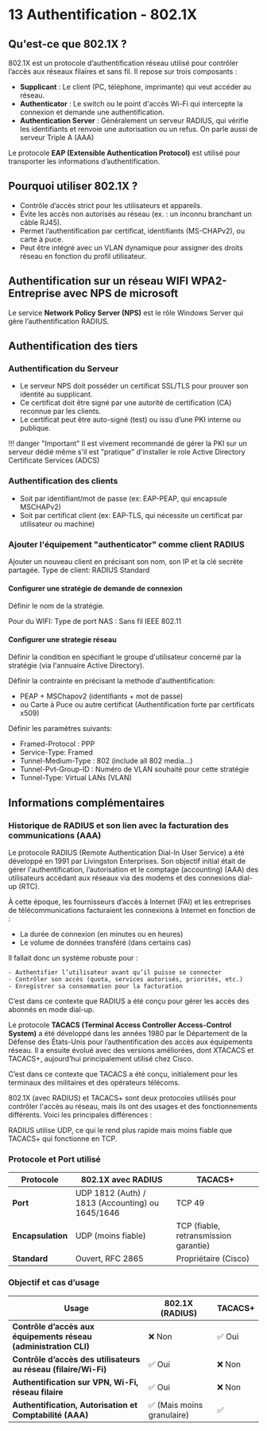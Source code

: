 # 13 Authentification - 802.1X

## Qu'est-ce que 802.1X ?

802.1X est un protocole d’authentification réseau utilisé pour contrôler l’accès aux réseaux filaires et sans fil. Il repose sur trois composants :

- **Supplicant** : Le client (PC, téléphone, imprimante) qui veut accéder au réseau.
- **Authenticator** : Le switch ou le point d'accès Wi-Fi qui intercepte la connexion et demande une authentification.
- **Authentication Server** : Généralement un serveur RADIUS, qui vérifie les identifiants et renvoie une autorisation ou un refus. On parle aussi de serveur Triple A (AAA)

Le protocole **EAP (Extensible Authentication Protocol)** est utilisé pour transporter les informations d’authentification.

## Pourquoi utiliser 802.1X ?

-  Contrôle d’accès strict pour les utilisateurs et appareils.
-  Évite les accès non autorisés au réseau (ex. : un inconnu branchant un câble RJ45).
-  Permet l’authentification par certificat, identifiants (MS-CHAPv2), ou carte à puce.
-  Peut être intégré avec un VLAN dynamique pour assigner des droits réseau en fonction du profil utilisateur.

## Authentification sur un réseau WIFI WPA2-Entreprise avec NPS de microsoft

Le service **Network Policy Server (NPS)** est le rôle Windows Server qui gère l’authentification RADIUS.

## Authentification des tiers

### Authentification du Serveur

- Le serveur NPS doit posséder un certificat SSL/TLS pour prouver son identité au supplicant.
- Ce certificat doit être signé par une autorité de certification (CA) reconnue par les clients.
- Le certificat peut être auto-signé (test) ou issu d’une PKI interne ou publique.

!!! danger "Important"
    Il est vivement recommandé de gérer la PKI sur un serveur dédié même s'il est "pratique" d'installer le role Active Directory Certificate Services (ADCS)

### Authentification des clients

- Soit par identifiant/mot de passe (ex: EAP-PEAP, qui encapsule MSCHAPv2)
- Soit par certificat client (ex: EAP-TLS, qui nécessite un certificat par utilisateur ou machine)

### Ajouter l'équipement "authenticator" comme client RADIUS

Ajouter un nouveau client en précisant son nom, son IP et la clé secrète partagée.
Type de client: RADIUS Standard

#### Configurer une stratégie de demande de connexion

Définir le nom de la stratégie.

Pour du WIFI:
    Type de port NAS : Sans fil IEEE 802.11

#### Configurer une strategie réseau

Définir la condition en spécifiant le groupe d'utilisateur concerné par la stratégie (via l'annuaire Active Directory).

Définir la contrainte en précisant la methode d'authentification:
- PEAP + MSChapov2 (identifiants + mot de passe)
- ou Carte à Puce ou autre certificat (Authentification forte par certificats x509)

Définir les paramètres suivants:

- Framed-Protocol : PPP
- Service-Type: Framed
- Tunnel-Medium-Type : 802 (include all 802 media...)
- Tunnel-Pvt-Group-ID : Numéro de VLAN souhaité pour cette stratégie
- Tunnel-Type: Virtual LANs (VLAN)

## Informations complémentaires

### Historique de RADIUS et son lien avec la facturation des communications (AAA)

Le protocole RADIUS (Remote Authentication Dial-In User Service) a été développé en 1991 par Livingston Enterprises. Son objectif initial était de gérer l'authentification, l’autorisation et le comptage (accounting) (AAA) des utilisateurs accédant aux réseaux via des modems et des connexions dial-up (RTC).

À cette époque, les fournisseurs d’accès à Internet (FAI) et les entreprises de télécommunications facturaient les connexions à Internet en fonction de :
- La durée de connexion (en minutes ou en heures)
- Le volume de données transféré (dans certains cas)

Il fallait donc un système robuste pour :

    - Authentifier l’utilisateur avant qu’il puisse se connecter
    - Contrôler son accès (quota, services autorisés, priorités, etc.)
    - Enregistrer sa consommation pour la facturation

C’est dans ce contexte que RADIUS a été conçu pour gérer les accès des abonnés en mode dial-up.

Le protocole **TACACS (Terminal Access Controller Access-Control System)** a été développé dans les années 1980 par le Département de la Défense des États-Unis pour l’authentification des accès aux équipements réseau. Il a ensuite évolué avec des versions améliorées, dont XTACACS et TACACS+, aujourd’hui principalement utilisé chez Cisco.

C’est dans ce contexte que TACACS a été conçu, initialement pour les terminaux des militaires et des opérateurs télécoms.

802.1X (avec RADIUS) et TACACS+ sont deux protocoles utilisés pour contrôler l'accès au réseau, mais ils ont des usages et des fonctionnements différents. Voici les principales différences :

 RADIUS utilise UDP, ce qui le rend plus rapide mais moins fiable que TACACS+ qui fonctionne en TCP.


 ### Protocole et Port utilisé
| Protocole  | 802.1X avec RADIUS | TACACS+ |
|------------|-------------------|---------|
| **Port** | UDP 1812 (Auth) / 1813 (Accounting) ou 1645/1646 | TCP 49 |
| **Encapsulation** | UDP (moins fiable) | TCP (fiable, retransmission garantie) |
| **Standard** | Ouvert, RFC 2865 | Propriétaire (Cisco) |


### Objectif et cas d’usage
| Usage | 802.1X (RADIUS) | TACACS+ |
|------------|----------------|---------|
| **Contrôle d’accès aux équipements réseau (administration CLI)** | ❌ Non | ✅ Oui |
| **Contrôle d’accès des utilisateurs au réseau (filaire/Wi-Fi)** | ✅ Oui | ❌ Non |
| **Authentification sur VPN, Wi-Fi, réseau filaire** | ✅ Oui | ❌ Non |
| **Authentification, Autorisation et Comptabilité (AAA)** | ✅ (Mais moins granulaire) | ✅

